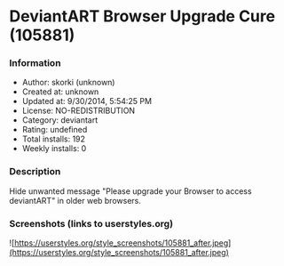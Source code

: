 # DeviantART Browser Upgrade Cure (105881)

### Information
- Author: skorki (unknown)
- Created at: unknown
- Updated at: 9/30/2014, 5:54:25 PM
- License: NO-REDISTRIBUTION
- Category: deviantart
- Rating: undefined
- Total installs: 192
- Weekly installs: 0


### Description
Hide unwanted message "Please upgrade your Browser to access deviantART" in older web browsers.


### Screenshots (links to userstyles.org)
![https://userstyles.org/style_screenshots/105881_after.jpeg](https://userstyles.org/style_screenshots/105881_after.jpeg)



